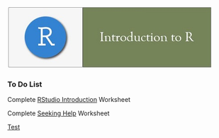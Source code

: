 ![](../fig/module_1_header.jpg)

### To Do List
Complete [RStudio Introduction](https://rawcdn.githack.com/mydatastory/r_intro_class/20698ceb28532b3599bfb754a22bc0839284c51f/_episodes_html/rstudio_intro.html) Worksheet

Complete [Seeking Help](https://rawcdn.githack.com/mydatastory/r_intro_class/8c17a3db018ec4c3d19894032524aac9874bfbd3/_episodes_html/seeking_help.html) Worksheet

[Test](https://rawcdn.githack.com/mydatastory/r_intro_class/9eb06a608223e7a34721bab4ae627612a496cb28/_episodes_html/seeking_help_toc.html#getting_help_on_packages)
